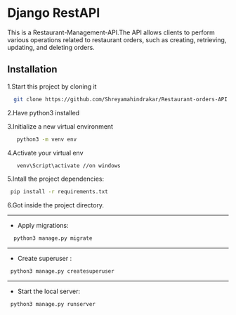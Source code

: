 
# Django RestAPI

This is a Restaurant-Management-API.The API allows clients to perform various operations related to restaurant orders, such as creating, retrieving, updating, and deleting orders.

## Installation

1.Start this project by cloning it

```bash
  git clone https://github.com/Shreyamahindrakar/Restaurant-orders-API.git
```
2.Have python3 installed

3.Initialize a new virtual environment
```bash
   python3 -m venv env
```
4.Activate your virtual env
```bash
   venv\Script\activate //on windows
```
5.Intall the project dependencies:
```bash
 pip install -r requirements.txt
```
6.Got inside the project directory.
*** 
* Apply migrations:
```bash
  python3 manage.py migrate
```
***
* Create superuser :
```bash
 python3 manage.py createsuperuser
 ```
***
* Start the local server:
```bash
 python3 manage.py runserver
 ```
